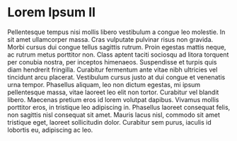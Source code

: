 Lorem Ipsum II
==============

Pellentesque tempus nisi mollis libero vestibulum a congue
leo molestie. In sit amet ullamcorper massa. Cras
vulputate pulvinar risus non gravida. Morbi cursus dui
congue tellus sagittis rutrum. Proin egestas mattis neque,
ac rutrum metus porttitor non. Class aptent taciti
sociosqu ad litora torquent per conubia nostra, per
inceptos himenaeos. Suspendisse et turpis quis diam
hendrerit fringilla. Curabitur fermentum ante vitae nibh
ultricies vel tincidunt arcu placerat. Vestibulum cursus
justo at dui congue et venenatis urna tempor. Phasellus
aliquam, leo non dictum egestas, mi ipsum pellentesque
massa, vitae laoreet leo elit non tortor. Curabitur vel
blandit libero. Maecenas pretium eros id lorem volutpat
dapibus. Vivamus mollis porttitor eros, in tristique leo
adipiscing in. Phasellus laoreet consequat felis, non
sagittis nisl consequat sit amet. Mauris lacus nisl,
commodo sit amet tristique eget, laoreet sollicitudin
dolor. Curabitur sem purus, iaculis id lobortis eu,
adipiscing ac leo.
